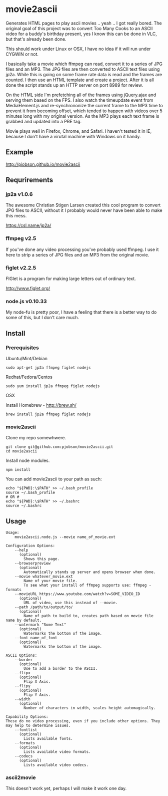 # movie2ascii

Generates HTML pages to play ascii movies .. yeah .. I got really bored. The original goal of this project was to
convert Too Many Cooks to an ASCII video for a buddy's birthday present, yes I know this can be done in VLC, but
that's already been done.

This should work under Linux or OSX, I have no idea if it will run under CYGWIN or not.

I basically take a movie which ffmpeg can read, convert it to a series of JPG files and an MP3.  The JPG files are
then converted to ASCII text files using jp2a.  While this is going on some frame rate data is read and the frames
are counted.  I then use an HTML template and create a project.  After it is all done the script stands up an HTTP
server on port 8989 for review.

On the HTML side I'm prefetching all of the frames using jQuery.ajax and serving them based on the FPS.  I also watch
the timeupdate event from MediaElement.js and re-synchrononize the current frame to the MP3 time to prevent it from
becoming offset, which tended to happen with videos over 5 minutes long with my original version.  As the MP3 plays
each text frame is grabbed and updated into a PRE tag.

Movie plays well in Firefox, Chrome, and Safari.  I haven't tested it in IE, because I don't have a virutal machine
with Windows on it handy.

## Example

http://pjobson.github.io/movie2ascii

## Requrirements

### jp2a v1.0.6
The awesome Christian Stigen Larsen created this cool program to convert JPG files to ASCII, without it I probably would
never have been able to make this mess.

https://csl.name/jp2a/

### ffmpeg v2.5
If you've done any video processing you've probably used ffmpeg.  I use it here to strip a series of JPG files and an MP3 from
the original movie.

### figlet v2.2.5
FIGlet is a program for making large letters out of ordinary text.

http://www.figlet.org/

### node.js v0.10.33
My node-fu is pretty poor, I have a feeling that there is a better way to do some of this, but I don't care much.

## Install

### Prerequisites

Ubuntu/Mint/Debian
```
sudo apt-get jp2a ffmpeg figlet nodejs
```
Redhat/Fedora/Centos
```
sudo yum install jp2a ffmpeg figlet nodejs
```
OSX

Install Homebrew - http://brew.sh/
```
brew install jp2a ffmpeg figlet nodejs
```

### movie2ascii

Clone my repo somewhwere.

```
git clone git@github.com:pjobson/movie2ascii.git
cd movie2ascii
```

Install node modules.

```
npm install
```

You can add movie2ascii to your path as such:

```
echo "${PWD}:\$PATH" >> ~/.bash_profile
source ~/.bash_profile
# OR #
echo "${PWD}:\$PATH" >> ~/.bashrc
source ~/.bashrc
```

## Usage

```
Usage:
	movie2ascii.node.js --movie name_of_movie.ext

Configuration Options:
	--help
	  (optional)
		Shows this page.
	--browserpreview
	  (optional)
		Automatically stands up server and opens browser when done.
	--movie whatever_movie.ext
		Name of your movie file.
		To see what your install of ffmpeg supports use: ffmpeg -formats
	--movieURL https://www.youtube.com/watch?v=SOME_VIDEO_ID
	  (optional)
		URL of video, use this instead of --movie.
	--path /path/to/output/to/
	  (optional)
		Name of path to build to, creates path based on movie file name by default.
	--watermark "Some Text"
	  (optional)
		Watermarks the bottom of the image.
	--font name_of_font
	  (optional)
		Watermarks the bottom of the image.

ASCII Options:
	--border
	  (optional)
		Use to add a border to the ASCII.
	--flipx
	  (optional)
		Flip X Axis.
	--flipy
	  (optional)
		Flip Y Axis.
	--width
	  (optional)
		Number of characters in width, scales height automagically.

Capability Options:
These do no video processing, even if you include other options. They may help to determine issues.
	--fontlist
	  (optional)
		Lists available fonts.
	--formats
	  (optional)
		Lists available video formats.
	--codecs
	  (optional)
		Lists available video codecs.

```

### ascii2movie

This doesn't work yet, perhaps I will make it work one day.
